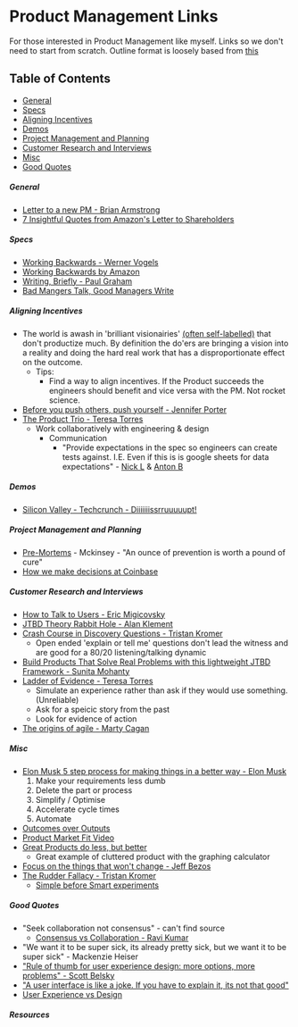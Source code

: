 # Product Management Links

For those interested in Product Management like myself. Links so we don't need to start from scratch. Outline format is loosely based from [this](https://github.com/Developer-Y/cs-video-courses)

Table of Contents
------------------------------
- [General](#general)
- [Specs](#specs)
- [Aligning Incentives](#aligning-incentives)
- [Demos](#demos)
- [Project Management and Planning](#project-management-and-planning)
- [Customer Research and Interviews](#customer-research-and-interviews)
- [Misc](#misc)
- [Good Quotes](#good-quotes)

##### General 

* [Letter to a new PM - Brian Armstrong](https://sriramk.com/memos/brian_armstrong_new_PM_letter.pdf)
* [7 Insightful Quotes from Amazon's Letter to Shareholders](https://medium.com/the-mission/7-insightful-quotes-from-amazons-letter-to-shareholders-d19fce498bd2)

##### Specs 
  * [Working Backwards - Werner Vogels](https://www.allthingsdistributed.com/2006/11/working_backwards.html)
  * [Working Backwards by Amazon](https://www.product-frameworks.com/Amazon-Product-Management.html)
  * [Writing, Briefly - Paul Graham](http://www.paulgraham.com/writing44.html)
  * [Bad Mangers Talk, Good Managers Write](http://blog.idonethis.com/managers-write/)
 
##### Aligning Incentives 
  * The world is awash in 'brilliant visionairies' [(often self-labelled)](https://www.youtube.com/watch?v=DkGMY63FF3Q) that don't productize much. By definition the do'ers are bringing a vision into a reality and doing the hard real work that has a disproportionate effect on the outcome.  
    * Tips:
      * Find a way to align incentives. If the Product succeeds the engineers should benefit and vice versa with the PM. Not rocket science. 
  * [Before you push others, push yourself - Jennifer Porter](https://hbr.org/2019/01/to-improve-your-team-first-work-on-yourself)
  * [The Product Trio - Teresa Torres](https://www.producttalk.org/2021/05/product-trio/?utm_source=Twitter&utm_medium=tweet-this&utm_campaign=Monthly%20Post)
    * Work collaboratively with engineering & design
      * Communication
        * "Provide expectations in the spec so engineers can create tests against. I.E. Even if this is is google sheets for data expectations" - [Nick L](https://github.com/nloadholtes) & [Anton B](https://github.com/berzhy)
  
##### Demos
  * [Silicon Valley - Techcrunch - Diiiiiiissrruuuuupt!](https://www.youtube.com/watch?v=J-GVd_HLlps)

##### Project Management and Planning
  * [Pre-Mortems](https://www.mckinsey.com/business-functions/strategy-and-corporate-finance/our-insights/bias-busters-premortems-being-smart-at-the-start) - Mckinsey - "An ounce of prevention is worth a pound of cure"
  * [How we make decisions at Coinbase](https://medium.com/@barmstrong/how-we-make-decisions-at-coinbase-cd6c630322e9)

##### Customer Research and Interviews
  * [How to Talk to Users - Eric Migicovsky](https://www.ycombinator.com/library/6g-how-to-talk-to-users) 
  * [JTBD Theory Rabbit Hole - Alan Klement](https://jtbd.info/know-the-two-very-different-interpretations-of-jobs-to-be-done-5a18b748bd89)
  * [Crash Course in Discovery Questions - Tristan Kromer](https://kromatic.com/blog/how-asking-works-a-crash-course-in-customer-discovery-questions/) 
    * Open ended 'explain or tell me' questions don't lead the witness and are good for a 80/20 listening/talking dynamic 
  * [Build Products That Solve Real Problems with this lightweight JTBD Framework - Sunita Mohanty](https://review.firstround.com/build-products-that-solve-real-problems-with-this-lightweight-jtbd-framework)
  * [Ladder of Evidence - Teresa Torres](https://www.youtube.com/watch?v=TF0EzrKINqg&t=467s)
    *  Simulate an experience rather than ask if they would use something. (Unreliable)
    *  Ask for a speicic story from the past
    *  Look for evidence of action
  *  [The origins of agile - Marty Cagan](https://www.svpg.com/the-origins-of-agile/)

##### Misc
  * [Elon Musk 5 step process for making things in a better way - Elon Musk](https://www.youtube.com/watch?v=hhuaVsOAMFc)
    1. Make your requirements less dumb 
    2. Delete the part or process
    3. Simplify / Optimise
    4. Accelerate cycle times
    5. Automate 
  * [Outcomes over Outputs](https://barryoreilly.com/explore/blog/your-mission-is-to-produce-outcomes-not-outputs/)
  * [Product Market Fit Video](https://www.youtube.com/watch?v=cnNL4blAy6A)
  * [Great Products do less, but better](https://uxdesign.cc/great-products-do-less-things-but-better-5dde0ee3fc76) 
    * Great example of cluttered product with the graphing calculator
   * [Focus on the things that won't change - Jeff Bezos](https://www.youtube.com/shorts/yCEX_Q5O0CI)
   * [The Rudder Fallacy - Tristan Kromer](https://kromatic.com/blog/the-rudder-fallacy-adopting-lean-startup/)
     * [Simple before Smart experiments](https://kromatic.com/blog/s-i-m-p-l-e-before-s-m-a-r-t/)

##### Good Quotes
  * "Seek collaboration not consensus" - can't find source
    * [Consensus vs Collaboration - Ravi Kumar](https://medium.com/@yoursproductly/consensus-vs-collaboration-vs-consent-ad4183e3b69f)
  * "We want it to be super sick, its already pretty sick, but we want it to be super sick" - Mackenzie Heiser
  * ["Rule of thumb for user experience design: more options, more problems" - Scott Belsky](https://www.linkedin.com/posts/pascalbornet_%3F%3F%3F%3F-%3F%3F-%3F%3F%3F%3F%3F-%3F%3F%3F-%3F%3F%3F%3F-activity-6746424082788708352-o9N-)
  * ["A user interface is like a joke. If you have to explain it, its not that good"](https://www.linkedin.com/posts/deanrizzuto_right-activity-6846444032500002816-fHkr/)
  * [User Experience vs Design](https://www.reddit.com/r/userexperience/comments/6f12ch/user_experience_vs_design/)

##### Resources 
  



